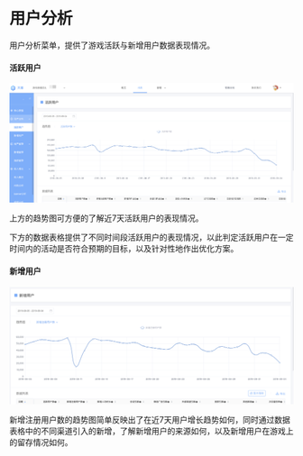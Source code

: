 # 用户分析

用户分析菜单，提供了游戏活跃与新增用户数据表现情况。

#### 活跃用户

![](../../.gitbook/assets/image%20%28125%29.png)

上方的趋势图可方便的了解近7天活跃用户的表现情况。

下方的数据表格提供了不同时间段活跃用户的表现情况，以此判定活跃用户在一定时间内的活动是否符合预期的目标，以及针对性地作出优化方案。

#### 新增用户

![](../../.gitbook/assets/image%20%28131%29.png)

新增注册用户数的趋势图简单反映出了在近7天用户增长趋势如何，同时通过数据表格中的不同渠道引入的新增，了解新增用户的来源如何，以及新增用户在游戏上的留存情况如何。

